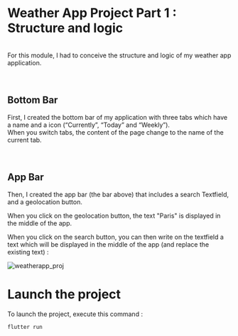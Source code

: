 # Weather App Project Part 1 : Structure and logic 
<br/>
For this module, I had to conceive the structure and logic of my weather app application. <br/> <br/> <br/>

## Bottom Bar

First, I created the bottom bar of my application with three tabs which have a name and a icon (“Currently”, “Today” and “Weekly”). <br/> 
When you switch tabs, the content of the page change to the name of the current tab. <br/> <br/> <br/>

## App Bar

Then, I created the app bar (the bar above) that includes a search Textfield, and a geolocation button. <br/>

When you click on the geolocation button, the text "Paris" is displayed in the middle of the app. <br/>

When you click on the search button, you can then write on the textfield a text which will be displayed in the middle of the app (and replace the existing text) : <br/>

![weatherapp_proj](https://github.com/Claken/Piscine_Flutter/assets/51683861/a358a7a8-f384-43b9-9043-8568b4386d18)

# Launch the project

To launch the project, execute this command : <br/>

```
flutter run
```
